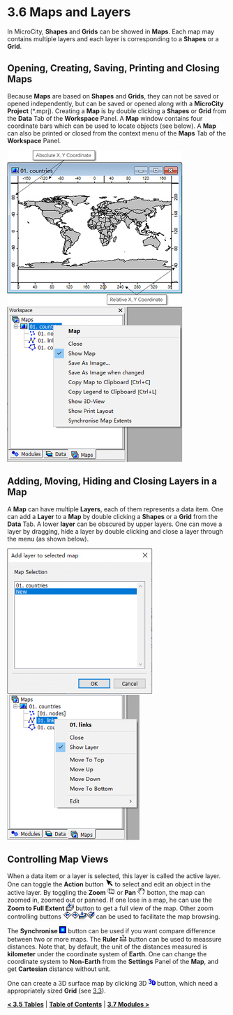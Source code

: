 # 3.6 Maps and Layers
In MicroCity, **Shapes** and **Grids** can be showed in **Maps**. Each map may contains multiple layers and each layer is corresponding to a **Shapes** or a **Grid**.
## Opening, Creating, Saving, Printing and Closing Maps
Because **Maps** are based on **Shapes** and **Grids**, they can not be saved or opened independently, but can be saved or opened along with a **MicroCity Project** (\*.mprj). Creating a **Map** is by double clicking a **Shapes** or **Grid** from the **Data** Tab of the **Workspace** Panel. A **Map** window contains four coordinate bars which can be used to locate objects (see below). A **Map** can also be printed or closed from the context menu of the **Maps** Tab of the **Workspace** Panel.

![map_coordinates](imgs/map_coordinates.png) &nbsp; ![map_menu](imgs/map_menu.png)
## Adding, Moving, Hiding and Closing Layers in a Map
A **Map** can have multiple **Layers**, each of them represents a data item. One can add a **Layer** to a **Map** by double clicking a **Shapes** or a **Grid** from the **Data** Tab. A lower **layer** can be obscured by upper layers. One can move a layer by dragging, hide a layer by double clicking and close a layer through the menu (as shown below).

![add_layer](imgs/add_layer.png) &nbsp;&nbsp; ![layer_menu](imgs/layer_menu.png)

## Controlling Map Views
When a data item or a layer is selected, this layer is called the active layer. One can toggle the **Action** button ![b_action](imgs/button_action.png) to select and edit an object in the active layer. By toggling the **Zoom** ![b_zoom](imgs/button_zoom.png) or **Pan** ![b_pan](imgs/button_pan.png) botton, the map can zoomed in, zoomed out or panned. If one lose in a map, he can use the **Zoom to Full Extent** ![b_zfull](imgs/button_zoom_full.png) button to get a full view of the map. Other zoom controlling buttons ![b_zlast](imgs/button_zoom_last.png)![b_znext](imgs/button_zoom_next.png)![b_zactive](imgs/button_zoom_active.png)![b_zsel](imgs/button_zoom_selection.png) can be used to facilitate the map browsing. 

The **Synchronise** ![b_sync](imgs/button_sync.png) button can be used if you want compare difference between two or more maps. The **Ruler** ![b_ruler](imgs/button_ruler.png) button can be used to meassure distances. Note that, by default, the unit of the distances measured is **kilometer** under the coordinate system of **Earth**. One can change the coordinate system to **Non-Earth** from the **Settings** Panel of the **Map**, and get **Cartesian** distance without unit.

One can create a 3D surface map by clicking 3D ![b_3d](imgs/button_3d.png) button, which need a appropriately sized **Grid** (see [3.3](3.3_raster_grids.md#display-settings-and-3d-view)).

[**< 3.5 Tables**](3.5_tables.md) | [**Table of Contents**](.) | [**3.7 Modules >**](3.7_modules.md)
